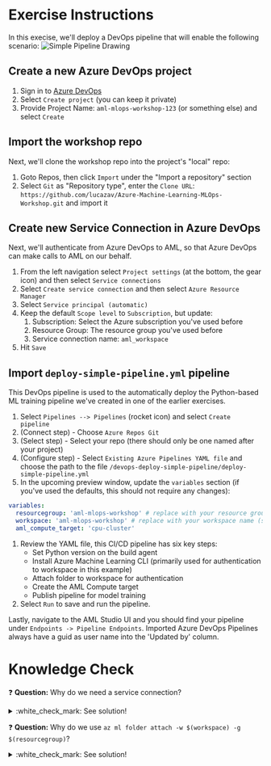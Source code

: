 # Exercise Instructions

In this execise, we'll deploy a DevOps pipeline that will enable the following scenario:
![Simple Pipeline Drawing](../media/simple_pipeline.png)

## Create a new Azure DevOps project

1. Sign in to [Azure DevOps](http://dev.azure.com)
1. Select `Create project` (you can keep it private)
1. Provide Project Name: `aml-mlops-workshop-123` (or something else) and select `Create`

## Import the workshop repo

Next, we'll clone the workshop repo into the project's "local" repo:

1. Goto Repos, then click `Import` under the "Import a repository" section
1. Select `Git` as "Repository type", enter the `Clone URL`: `https://github.com/lucazav/Azure-Machine-Learning-MLOps-Workshop.git` and import it

## Create new Service Connection in Azure DevOps

Next, we'll authenticate from Azure DevOps to AML, so that Azure DevOps can make calls to AML on our behalf.

1. From the left navigation select `Project settings` (at the bottom, the gear icon) and then select `Service connections`
1. Select `Create service connection` and then select `Azure Resource Manager`
1. Select `Service principal (automatic)`
1. Keep the default `Scope level` to `Subscription`, but update:
   1. Subscription: Select the Azure subscription you've used before
   1. Resource Group: The resource group you've used before
   1. Service connection name: `aml_workspace`
1. Hit `Save`

## Import `deploy-simple-pipeline.yml` pipeline

This DevOps pipeline is used to the automatically deploy the Python-based ML training pipeline we've created in one of the earlier exercises.

1. Select `Pipelines --> Pipelines` (rocket icon) and select `Create pipeline`
1. (Connect step) - Choose `Azure Repos Git`
1. (Select step) - Select your repo (there should only be one named after your project)
1. (Configure step) - Select `Existing Azure Pipelines YAML file` and choose the path to the file `/devops-deploy-simple-pipeline/deploy-simple-pipeline.yml`
1. In the upcoming preview window, update the `variables` section (if you've used the defaults, this should not require any changes): 
  ```yaml
  variables:
    resourcegroup: 'aml-mlops-workshop' # replace with your resource group (same as you've used for the Service Connection)
    workspace: 'aml-mlops-workshop' # replace with your workspace name (same as you've used for the Service Connection)
    aml_compute_target: 'cpu-cluster'
  ```
1. Review the YAML file, this CI/CD pipeline has six key steps:
    * Set Python version on the build agent
    * Install Azure Machine Learning CLI (primarily used for authentication to workspace in this example)
    * Attach folder to workspace for authentication
    * Create the AML Compute target
    * Publish pipeline for model training
1. Select `Run` to save and run the pipeline.

Lastly, navigate to the AML Studio UI and you should find your pipeline under `Endpoints -> Pipeline Endpoints`. Imported Azure DevOps Pipelines always have a guid as user name into the 'Updated by' column.

# Knowledge Check

:question: **Question:** Why do we need a service connection?
<details>
  <summary>:white_check_mark: See solution!</summary>

The service connection connects Azure DevOps to the resource group where our Workspace resides in, and therefore gives this connection full control to execute commands in AML.
</details>

:question: **Question:** Why do we use `az ml folder attach -w $(workspace) -g $(resourcegroup)`?
<details>
  <summary>:white_check_mark: See solution!</summary>

This command associates our repo (on the build agent) with our workspace. This allows subsequent Python code just call `ws = Workspace.from_config()` to authenticate and connect to the workspace.
</details>
